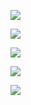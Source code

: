 ![](assets/脑图1.png)

![](assets/脑图2.png)

![](assets/脑图3.png)

![](assets/脑图4.png)

![](assets/脑图5.png)